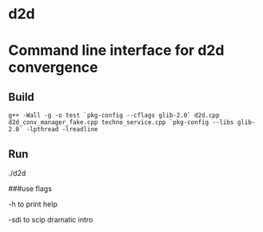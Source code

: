 # d2d
Command line interface for d2d convergence
==========================================


Build
-----

```
g++ -Wall -g -o test `pkg-config --cflags glib-2.0` d2d.cpp d2d_conv_manager_fake.cpp techno_service.cpp `pkg-config --libs glib-2.0` -lpthread -lreadline
```

Run
---

./d2d 

###use flags

 -h   to print help
 
 -sdi to scip dramatic intro
